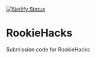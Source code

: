 [![Netlify Status](https://api.netlify.com/api/v1/badges/b1d75549-8cf3-411b-9f7c-8db5f97f0aed/deploy-status)](https://app.netlify.com/sites/brave-kirch-3db040/deploys)
# RookieHacks
Submission code for RookieHacks
